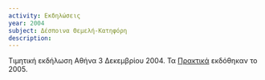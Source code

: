 ```yaml
---
activity: Εκδηλώσεις
year: 2004
subject: Δέσποινα Θεμελή-Κατηφόρη
description: 
---
```


Τιμητική εκδήλωση Αθήνα 3 Δεκεμβρίου 2004. Τα [Πρακτικά](/publications/epetiaka-afierwmata/despoina_themelh_kathforh.html) εκδόθηκαν το 2005.
